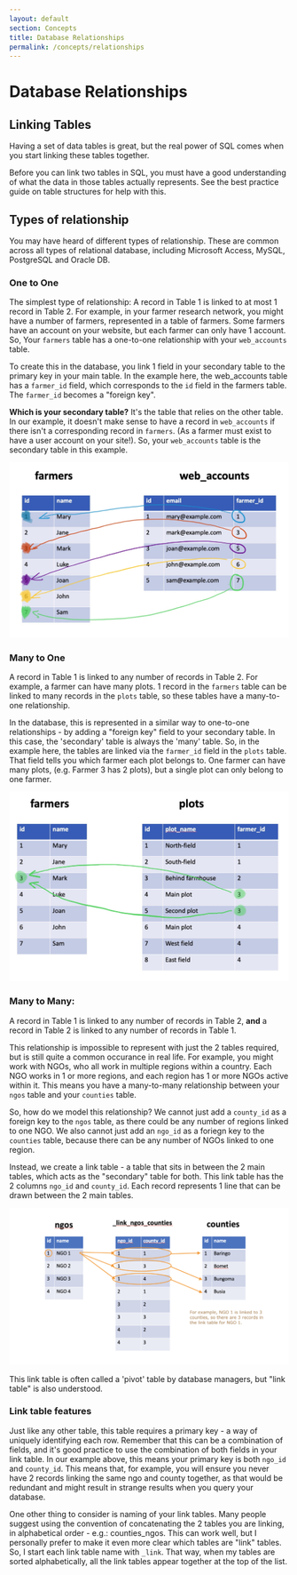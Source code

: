 ```yaml
---
layout: default
section: Concepts
title: Database Relationships
permalink: /concepts/relationships
---
```


# Database Relationships

## Linking Tables
Having a set of data tables is great, but the real power of SQL comes when you start linking these tables together.

Before you can link two tables in SQL, you must have a good understanding of what the data in those tables actually represents. See the best practice guide on table structures for help with this.

## Types of relationship
You may have heard of different types of relationship. These are common across all types of relational database, including Microsoft Access, MySQL, PostgreSQL and Oracle DB.

### One to One
The simplest type of relationship: A record in Table 1 is linked to at most 1 record in Table 2. For example, in your farmer research network, you might have a number of farmers, represented in a table of farmers. Some farmers have an account on your website, but each farmer can only have 1 account. So, Your `farmers` table has a one-to-one relationship with your `web_accounts` table.

To create this in the database, you link 1 field in your secondary table to the primary key in your main table. In the example here, the web_accounts table has a `farmer_id` field, which corresponds to the `id` field in the farmers table. The `farmer_id` becomes a "foreign key". 

**Which is your secondary table?**
It's the table that relies on the other table. In our example, it doesn't make sense to have a record in `web_accounts` if there isn't a corresponding record in `farmers`. (As a farmer must exist to have a user account on your site!). So, your `web_accounts` table is the secondary table in this example. 

![image](/assets/images/relationships/1-1.jpg)

### Many to One
A record in Table 1 is linked to any number of records in Table 2. For example, a farmer can have many plots. 1 record in the `farmers` table can be linked to many records in the `plots` table, so these tables have a many-to-one relationship.

In the database, this is represented in a similar way to one-to-one relationships - by adding a "foreign key" field to your secondary table. In this case, the 'secondary' table is always the 'many' table. So, in the example here, the tables are linked via the `farmer_id` field in the `plots` table. That field tells you which farmer each plot belongs to. One farmer can have many plots, (e.g. Farmer 3 has 2 plots), but a single plot can only belong to one farmer. 

![image](/assets/images/relationships/many-1.jpg)


### Many to Many: 
A record in Table 1 is linked to any number of records in Table 2, **and** a record in Table 2 is linked to any number of records in Table 1.

This relationship is impossible to represent with just the 2 tables required, but is still quite a common occurance in real life. For example, you might work with NGOs, who all work in multiple regions within a country. Each NGO works in 1 or more regions, and each region has 1 or more NGOs active within it. This means you have a many-to-many relationship between your `ngos` table and your `counties` table. 

So, how do we model this relationship? We cannot just add a `county_id`  as a foreign key to the `ngos` table, as there could be any number of regions linked to one NGO. We also cannot just add an `ngo_id` as a foriegn key to the `counties` table, because there can be any number of NGOs linked to one region. 

Instead, we create a link table - a table that sits in between the 2 main tables, which acts as the "secondary" table for both. This link table has the 2 columns `ngo_id` and `county_id`. Each record represents 1 line that can be drawn between the 2 main tables.

![image](/assets/images/relationships/many-many.png)

This link table is often called a 'pivot' table by database managers, but "link table" is also understood.

### Link table features
Just like any other table, this table requires a primary key - a way of uniquely identifying each row. Remember that this can be a combination of fields, and it's good practice to use the combination of both fields in your link table. In our example above, this means your primary key is both `ngo_id` and `county_id`. This means that, for example, you will ensure you never have 2 records linking the same ngo and county together, as that would be redundant and might result in strange results when you query your database.

One other thing to consider is naming of your link tables. Many people suggest using the convention of concatenating the 2 tables you are linking, in alphabetical order - e.g.: counties_ngos. This can work well, but I personally prefer to make it even more clear which tables are "link" tables. So, I start each link table name with `_link`. That way, when my tables are sorted alphabetically, all the link tables appear together at the top of the list.


